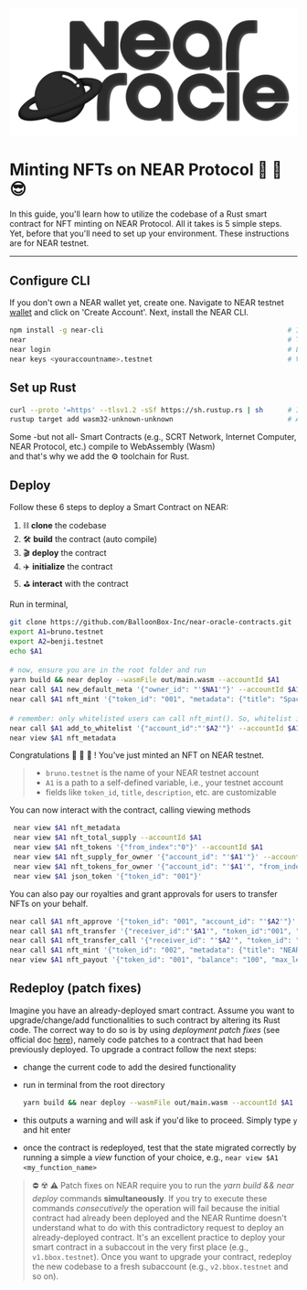 <p align="center">
  <a href="https://near.org/">
    <img alt="NearMonotoneWhite" src="https://github.com/BalloonBox-Inc/near-oracle-contracts/blob/dev/images/monotone-black.png" width="550" />
  </a>
</p>


# Minting NFTs on NEAR Protocol  :turtle: :fairy: :sunglasses:

In this guide, you'll learn how to utilize the codebase of a Rust smart contract for NFT minting on NEAR Protocol. All it takes is 5 simple steps. Yet, before that you'll need to set up your environment. These instructions are for NEAR testnet.

---


## Configure CLI
If you don't own a NEAR wallet yet, create one. Navigate to NEAR testnet [wallet](https://wallet.testnet.near.org) and click on 'Create Account'. Next, install the NEAR CLI.
```bash
npm install -g near-cli                                             # Install the NEAR CLI
near                                                                # To see various possible commands run
near login                                                          # Log into your NEAR testnet wallet
near keys <youraccountname>.testnet                                 # Visualize your keys running
```

## Set up Rust
```bash
curl --proto '=https' --tlsv1.2 -sSf https://sh.rustup.rs | sh      # If you haven't installed Rust yet, install it now using rustup
rustup target add wasm32-unknown-unknown                            # Add Wasm toolchain
```

Some -but not all- Smart Contracts (e.g., SCRT Network, Internet Computer, NEAR Protocol, etc.) compile to WebAssembly (Wasm) <br /> and that's why we add the :gear: toolchain for Rust.

## Deploy

Follow these 6 steps to deploy a Smart Contract on NEAR:
1. :chains: **clone** the codebase
2. :hammer_and_wrench: **build** the contract (auto compile)
3. :clapper: **deploy** the contract
4. :airplane: **initialize** the contract
5. :golf: **interact** with the contract

Run in terminal,
```bash
git clone https://github.com/BalloonBox-Inc/near-oracle-contracts.git   <path_to_your_local_dir> # clone this Git Repo locally
export A1=bruno.testnet                                                      # Export path to your testnet account name
export A2=benji.testnet
echo $A1      

# now, ensure you are in the root folder and run
yarn build && near deploy --wasmFile out/main.wasm --accountId $A1           # Deploy the contract
near call $A1 new_default_meta '{"owner_id": "'$NA1'"}' --accountId $A1      # Initialize the contract
near call $A1 nft_mint '{"token_id": "001", "metadata": {"title": "SpaceN", "description": "SpaceN: Falcon Heavy", "media": "https://c.tenor.com/RaotAGr2LeYAAAAC/near-near-blockchain.gif"}, "receiver_id": "'$A1'"}' --accountId $A1 --amount 0.1   # Mint the NFT

# remember: only whitelisted users can call nft_mint(). So, whitelist if needed
near call $A1 add_to_whitelist '{"account_id":"'$A2'"}' --accountId $A1       # Now benji.testnet can call mint_nft()
near view $A1 nft_metadata                                                    # Call view functions                                                   
```
Congratulations :raised_hands: :tada: :partying_face: ! You've just minted an NFT on NEAR testnet. <br />
> * `bruno.testnet` is the name of your NEAR testnet account <br />
> * `A1` is a path to a self-defined variable, i.e., your testnet account <br />
> * fields like `token_id`, `title`, `description`, etc. are customizable

You can now interact with the contract, calling viewing methods
```bash
 near view $A1 nft_metadata                                                   # Read contract state
 near view $A1 nft_total_supply --accountId $A1                               # Total count of NFTs in the contract
 near view $A1 nft_tokens '{"from_index":"0"}' --accountId $A1                # List of NFT metadata in the contract
 near view $A1 nft_supply_for_owner '{"account_id": "'$A1'"}' --accountId $A1 # NFT count for an owner
 near view $A1 nft_tokens_for_owner '{"account_id": "'$A1'", "from_index":"0"}' --accountId $A1 # List of NFTs for an owner
 near view $A1 json_token '{"token_id": "001"}'                               # Return metadata for passed in token
```

You can also pay our royalties and grant approvals for users to transfer NFTs on your behalf.
```bash
near call $A1 nft_approve '{"token_id": "001", "account_id": "'$A2'"}' --accountId $A1 --deposit 0.1
near call $A1 nft_transfer '{"receiver_id":"'$A1'", "token_id":"001", "approval_id":0}' --accountId $A1 --depositYocto 1
near call $A1 nft_transfer_call '{"receiver_id": "'$A2'", "token_id": "001", "msg": NFT "Transfer"}' --accountId $A1 --depositYocto 1 --gas 200000000000000
near call $A1 nft_mint '{"token_id": "002", "metadata": {"title": "NEAR launch", "description": "Falcon heavy", "media": "https://c.tenor.com/RaotAGr2LeYAAAAC/near-near-blockchain.gif"}, "receiver_id": "'$A2'", "perpetual_royalties":{"bbox1.testnet":500, "bbox2.testnet":800}}' --accountId $A1 --amount 0.1
near view $A1 nft_payout '{"token_id": "001", "balance": "100", "max_len_payout": 100}' # Calculate payout
```

## Redeploy (patch fixes)

Imagine you have an already-deployed smart contract. Assume you want to upgrade/change/add functionalities to such contract by altering its Rust code. The correct way to do so is by using *deployment patch fixes* (see official doc [here](https://docs.near.org/docs/tutorials/contracts/nfts/upgrade-contract)), namely code patches to a contract that had been previously deployed. To upgrade a contract follow the next steps:

* change the current code to add the desired functionality
* run in terminal from the root directory 
   
   ```bash
   yarn build && near deploy --wasmFile out/main.wasm --accountId $A1
   ```
* this outputs a warning and will ask if you'd like to proceed. Simply type `y` and hit enter
* once the contract is redeployed, test that the state migrated correctly by running a simple a *view* function of your choice, e.g., `near view $A1 <my_function_name>`

> :no_entry: :radioactive: :warning: Patch fixes on NEAR require you to run the *yarn build && near deploy* commands **simultaneously**. If you try to execute these commands *consecutively* the operation will fail because the initial contract had already been deployed and the NEAR Runtime doesn't understand what to do with this contradictory request to deploy an already-deployed contract. It's an excellent practice to deploy your smart contract in a subaccout in the very first place (e.g., `v1.bbox.testnet`). Once you want to upgrade your contract, redeploy the new codebase to a fresh subaccount (e.g., `v2.bbox.testnet` and so on).